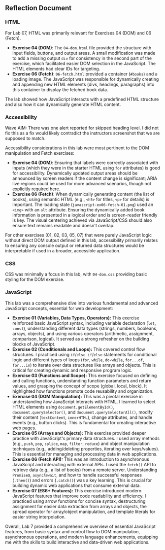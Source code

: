 ## Reflection Document

### HTML

For Lab 07, HTML was primarily relevant for Exercises 04 (DOM) and 06 (Fetch).
* **Exercise 04 (DOM)**: The `04-dom.html` file provided the structure with input fields, buttons, and output areas. A small modification was made to add a missing output `div` for consistency in the second part of the exercise, which facilitated easier DOM selection in the JavaScript. The HTML elements had clear IDs for targeting.
* **Exercise 06 (Fetch)**: `06-fetch.html` provided a container (`#books`) and a loading image. The JavaScript was responsible for dynamically creating and appending new HTML elements (divs, headings, paragraphs) into this container to display the fetched book data.

The lab showed how JavaScript interacts with a predefined HTML structure and also how it can dynamically generate HTML content.

### Accessibility

Wave AIM: There was one alert reported for skipped heading level. I did not fix this as a fix would likely contradict the instructors screenshot that we are supposed to match.

Accessibility considerations in this lab were most pertinent to the DOM manipulation and Fetch exercises:
* **Exercise 04 (DOM)**: Ensuring that labels were correctly associated with inputs (which they were in the starter HTML using `for` attributes) is good for accessibility. Dynamically updated output areas should be announced by screen readers if the content change is significant; ARIA live regions could be used for more advanced scenarios, though not explicitly required here.
* **Exercise 06 (Fetch)**: When dynamically generating content (the list of books), using semantic HTML (e.g., `<h5>` for titles, `<p>` for details) is important. The loading state (`javascript-ex06-fetch-01.png`) used an `<img>` with an `alt` attribute. Ensuring the dynamically added book information is presented in a logical order and is screen-reader friendly is key. The visual centering achieved via JavaScript/CSS should also ensure text remains readable and doesn't overlap.

For other exercises (01, 02, 03, 05, 07) that were purely JavaScript logic without direct DOM output defined in this lab, accessibility primarily relates to ensuring any console output or returned data structures would be interpretable if used in a broader, accessible application.

### CSS

CSS was minimally a focus in this lab, with `04-dom.css` providing basic styling for the DOM exercise.

### JavaScript

This lab was a comprehensive dive into various fundamental and advanced JavaScript concepts, essential for web development:

* **Exercise 01 (Variables, Data Types, Operators):** This exercise reinforced basic JavaScript syntax, including variable declaration (`let`, `const`), understanding different data types (strings, numbers, booleans, arrays, objects), and using various operators (arithmetic, assignment, comparison, logical). It served as a strong refresher on the building blocks of JavaScript.
* **Exercise 02 (Conditionals and Loops):** This covered control flow structures. I practiced using `if`/`else if`/`else` statements for conditional logic and different types of loops (`for`, `while`, `do-while`, `for...of`, `for...in`) to iterate over data structures like arrays and objects. This is critical for creating dynamic and responsive program logic.
* **Exercise 03 (Functions and Scope):** This exercise focused on defining and calling functions, understanding function parameters and return values, and grasping the concept of scope (global, local, block). It highlighted how functions promote code reusability and organization.
* **Exercise 04 (DOM Manipulation):** This was a pivotal exercise in understanding how JavaScript interacts with HTML. I learned to select HTML elements using `document.getElementById()`, `document.querySelector()`, and `document.querySelectorAll()`, modify their content (`textContent`, `innerHTML`), change attributes, and handle events (e.g., button clicks). This is fundamental for creating interactive web pages.
* **Exercise 05 (Arrays and Objects):** This exercise provided deeper practice with JavaScript's primary data structures. I used array methods (e.g., `push`, `pop`, `splice`, `map`, `filter`, `reduce`) and object manipulation techniques (e.g., adding/deleting properties, iterating over keys/values). This is essential for managing and processing data in web applications.
* **Exercise 06 (Fetch API):** This was an introduction to asynchronous JavaScript and interacting with external APIs. I used the `fetch()` API to retrieve data (e.g., a list of books) from a remote server. Understanding `Promise`s, `async`/`await`, and how to handle successful responses (`.then()`) and errors (`.catch()`) was a key learning. This is crucial for building dynamic web applications that consume external data.
* **Exercise 07 (ES6+ Features):** This exercise introduced modern JavaScript features that improve code readability and efficiency. I practiced using arrow functions for concise syntax, destructuring assignment for easier data extraction from arrays and objects, the spread operator for array/object manipulation, and template literals for easier string interpolation.

Overall, Lab 7 provided a comprehensive overview of essential JavaScript features, from basic syntax and control flow to DOM manipulation, asynchronous operations, and modern language enhancements, equipping me with the skills to build interactive and data-driven web applications.
